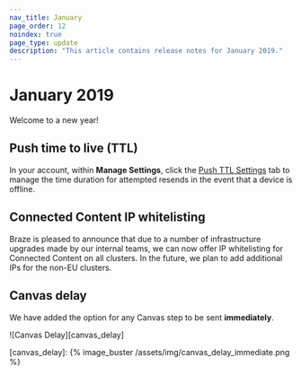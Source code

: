 ```yaml
---
nav_title: January
page_order: 12
noindex: true
page_type: update
description: "This article contains release notes for January 2019."
---
```

# January 2019

Welcome to a new year!

## Push time to live (TTL)

In your account, within __Manage Settings__, click the [Push TTL Settings]({{site.baseurl}}/user_guide/administrative/app_settings/push_ttl_settings/) tab to manage the time duration for attempted resends in the event that a device is offline.

## Connected Content IP whitelisting

Braze is pleased to announce that due to a number of infrastructure upgrades made by our internal teams, we can now offer IP whitelisting for Connected Content on all clusters. In the future, we plan to add additional IPs for the non-EU clusters.

## Canvas delay

We have added the option for any Canvas step to be sent __immediately__.

![Canvas Delay][canvas_delay]

[canvas_delay]: {% image_buster /assets/img/canvas_delay_immediate.png %}
